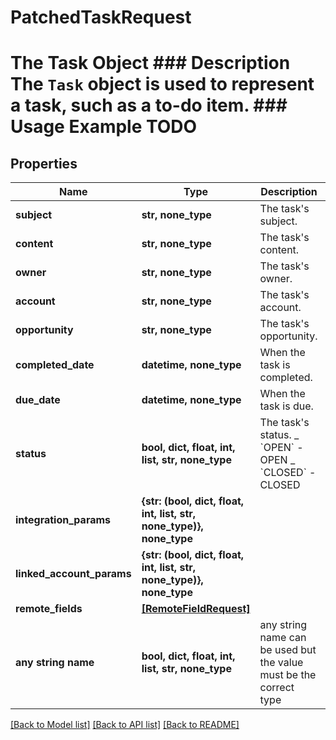 # PatchedTaskRequest

# The Task Object ### Description The `Task` object is used to represent a task, such as a to-do item. ### Usage Example TODO

## Properties

| Name                      | Type                                                                 | Description                                                                    | Notes      |
| ------------------------- | -------------------------------------------------------------------- | ------------------------------------------------------------------------------ | ---------- |
| **subject**               | **str, none_type**                                                   | The task&#39;s subject.                                                        | [optional] |
| **content**               | **str, none_type**                                                   | The task&#39;s content.                                                        | [optional] |
| **owner**                 | **str, none_type**                                                   | The task&#39;s owner.                                                          | [optional] |
| **account**               | **str, none_type**                                                   | The task&#39;s account.                                                        | [optional] |
| **opportunity**           | **str, none_type**                                                   | The task&#39;s opportunity.                                                    | [optional] |
| **completed_date**        | **datetime, none_type**                                              | When the task is completed.                                                    | [optional] |
| **due_date**              | **datetime, none_type**                                              | When the task is due.                                                          | [optional] |
| **status**                | **bool, dict, float, int, list, str, none_type**                     | The task&#39;s status. _ &#x60;OPEN&#x60; - OPEN _ &#x60;CLOSED&#x60; - CLOSED | [optional] |
| **integration_params**    | **{str: (bool, dict, float, int, list, str, none_type)}, none_type** |                                                                                | [optional] |
| **linked_account_params** | **{str: (bool, dict, float, int, list, str, none_type)}, none_type** |                                                                                | [optional] |
| **remote_fields**         | [**[RemoteFieldRequest]**](RemoteFieldRequest.md)                    |                                                                                | [optional] |
| **any string name**       | **bool, dict, float, int, list, str, none_type**                     | any string name can be used but the value must be the correct type             | [optional] |

[[Back to Model list]](../README.md#documentation-for-models) [[Back to API list]](../README.md#documentation-for-api-endpoints) [[Back to README]](../README.md)
